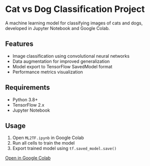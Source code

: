 # Cat vs Dog Classification Project

A machine learning model for classifying images of cats and dogs, developed in Jupyter Notebook and Google Colab.

## Features
- Image classification using convolutional neural networks
- Data augmentation for improved generalization
- Model export to TensorFlow SavedModel format
- Performance metrics visualization

## Requirements
- Python 3.8+
- TensorFlow 2.x
- Jupyter Notebook

## Usage
1. Open `ML2TF.ipynb` in Google Colab
2. Run all cells to train the model
3. Export trained model using `tf.saved_model.save()`

[Open in Google Colab](https://colab.research.google.com/drive/your-colab-link)
